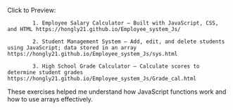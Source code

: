 Click to Preview:

            1. Employee Salary Calculator – Built with JavaScript, CSS, and HTML https://hongly21.github.io/Employee_system_Js/
            
            2. Student Management System – Add, edit, and delete students using JavaScript; data stored in an array https://hongly21.github.io/Employee_system_Js/sys.html
            
            3. High School Grade Calculator – Calculate scores to determine student grades https://hongly21.github.io/Employee_system_Js/Grade_cal.html

These exercises helped me understand how JavaScript functions work and how to use arrays effectively.
